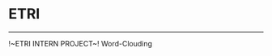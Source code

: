 # ETRI
---------------------------------------------------------------------------------------
!~ETRI INTERN PROJECT~!
Word-Clouding

